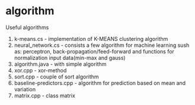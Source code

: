# algorithm
Useful algorithms

1) k-means.cs - implementation of K-MEANS clustering algorithm
2) neural_network.cs - consists a few algorithm for machine learning sush as: 
perceptron, back-propagation/feed-forward and functions for normalization input data(min-max and gauss)
3) algorithm.java - with simple algorithm
4) xor.cpp - xor-method
5) sort.cpp - couple of sort algorithm
6) baseline-predictors.cpp - algorithm for prediction based on mean and variation
7) matrix.cpp - class matrix
